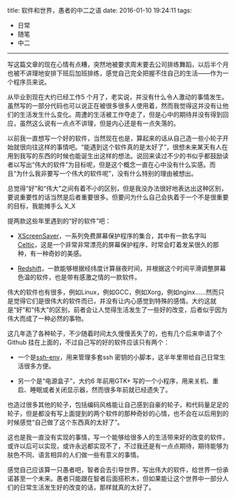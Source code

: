 title: 软件和世界，愚者的中二之语
date: 2016-01-10 19:24:11
tags:
  - 日常
  - 随笔
  - 中二
---

写这篇文章的现在心情有点糟，突然地被要求周末要去公司排练舞蹈，以后半个月也被不讲理地安排下班后加班排练，感觉自己完全把握不住自己的生活——作为一个程序员来说。

从毕业到现在大约已经工作5 个月了，老实说，并没有什么令人激动的事情发生。虽然写的一部分代码也可以说正在被很多很多人使用着，然而我觉得这并没有让他们的生活发生什么变化。周遭的生活被工作夺走了，但是心中的期待并没有得到回应，虽然这么说有一点点不讲理，但是内心还是有一点失落的。

以前我一直想写一个好的软件，当然现在也是，算起来的话从自己造一些小轮子开始就很向往这样的事情吧。“能遇到这个软件真的是太好了”，很想未来某天有人在用到我写的东西的时候也能诞生出这样的想法。说回来读过不少的书似乎都鼓励读者以写出“伟大的软件”为目标呢，但是这个概念一直在心中没有什么实感。而且“为什么我非要写一个伟大的软件呢”，没有什么特别的理由被想出。

<!-- more -->

总觉得“好”和“伟大”之间有着不小的区别，但是我没办法很好地表达出这种区别，要说重要性的话当然是后者重要很多。但要问为什么自己会执着于一个不是很重要的目标，我能摊手么 X_X

提两款这些年里遇到的“好的软件”吧：

+ [XScreenSaver](https://github.com/Zygo/xscreensaver)，一系列免费屏幕保护程序的集合，其中有一款名字叫[Celtic](https://github.com/Zygo/xscreensaver/blob/master2/hacks/celtic.c)，这是一个非常非常漂亮的屏幕保护程序，时常会盯着发呆很久的那种，有一种奇妙的美感。

+ [Redshift](https://github.com/jonls/redshift)，一款能够根据经纬度计算昼夜时间，并根据这个时间平滑调整屏幕色温的软件，也是带有感激之情的一款软件。

伟大的软件也有很多，例如Linux，例如GCC，例如Xorg，例如nginx……然而只是觉得它们是很伟大的软件而已，并没有让内心感觉到特殊的感情。大约这就是“好”和“伟大”的区别，前者会让人觉得生活发生了一些好的改变，后者似乎因为伟大而成了一种必然的事物。

这几年造了各种轮子，不少随着时间太久慢慢丢失了的，也有几个后来申请了个Github 挂在上面的，不过自己写的好的软件应该只有两个：

* 一个是[ssh-env](https://github.com/Arondight/profile/tree/master/zsh/.zsh/ssh_env)，用来管理多套ssh 密钥的小脚本，这半年里带给自己日常生活很多方便。

* 另一个是“电源盒子”，大约6 年前用GTK+ 写的一个小程序，用来关机、重启、睡眠或者关闭显示器，然而很多年前就已经遗失了。

也造过很多其他的轮子，包括编码风格能让自己感到自豪的轮子，和代码量足足的轮子，但是都没有写上面提到的两个软件的那种奇妙的心情，也不会在以后用到的时候感觉“自己做了这个东西真的太好了”。

这也是我一直没有实现的事情，写一个能够给很多人的生活带来好的改变的软件，或许以后可以实现，或许永远都实现不了，不过我还是有一点点期待，期待能够为肤色不同、语言相异的人们做一些有意义的事情。

感觉自己应该算一只愚者吧，智者会去引导世界，写出伟大的软件，给世界一份承诺甚至一个未来。愚者只能跟在智者后面搭积木，但如果能让这个世界中一部分人们的日常生活发生好的改变的话，那样就真的太好了。

